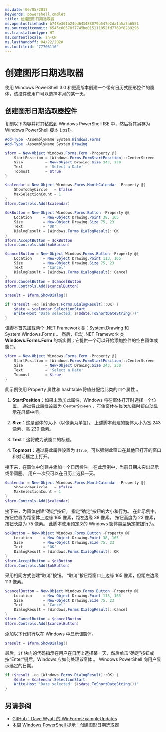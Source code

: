 ```yaml
---
ms.date: 06/05/2017
keywords: powershell,cmdlet
title: 创建图形日期选取器
ms.openlocfilehash: b748e301b24ed643488079b547e2da1a5a7a6551
ms.sourcegitcommit: 6545c60578f7745be015111052fd7769f8289296
ms.translationtype: HT
ms.contentlocale: zh-CN
ms.lasthandoff: 04/22/2020
ms.locfileid: "77706116"
---
```

# <a name="creating-a-graphical-date-picker"></a>创建图形日期选取器

使用 Windows PowerShell 3.0 和更高版本创建一个带有日历式图形控件的窗体，该控件使用户可以选择本月的某一天。

## <a name="create-a-graphical-date-picker-control"></a>创建图形日期选取器控件

复制以下内容并将其粘贴到 Windows PowerShell ISE 中，然后将其另存为 Windows PowerShell 脚本 (.ps1)。

```powershell
Add-Type -AssemblyName System.Windows.Forms
Add-Type -AssemblyName System.Drawing

$form = New-Object Windows.Forms.Form -Property @{
    StartPosition = [Windows.Forms.FormStartPosition]::CenterScreen
    Size          = New-Object Drawing.Size 243, 230
    Text          = 'Select a Date'
    Topmost       = $true
}

$calendar = New-Object Windows.Forms.MonthCalendar -Property @{
    ShowTodayCircle   = $false
    MaxSelectionCount = 1
}
$form.Controls.Add($calendar)

$okButton = New-Object Windows.Forms.Button -Property @{
    Location     = New-Object Drawing.Point 38, 165
    Size         = New-Object Drawing.Size 75, 23
    Text         = 'OK'
    DialogResult = [Windows.Forms.DialogResult]::OK
}
$form.AcceptButton = $okButton
$form.Controls.Add($okButton)

$cancelButton = New-Object Windows.Forms.Button -Property @{
    Location     = New-Object Drawing.Point 113, 165
    Size         = New-Object Drawing.Size 75, 23
    Text         = 'Cancel'
    DialogResult = [Windows.Forms.DialogResult]::Cancel
}
$form.CancelButton = $cancelButton
$form.Controls.Add($cancelButton)

$result = $form.ShowDialog()

if ($result -eq [Windows.Forms.DialogResult]::OK) {
    $date = $calendar.SelectionStart
    Write-Host "Date selected: $($date.ToShortDateString())"
}
```

该脚本首先加载两个 .NET Framework 类：System.Drawing 和 System.Windows.Forms   。 然后，启动 .NET Framework 类 **Windows.Forms.Form** 的新实例；它提供一个可以开始添加控件的空白窗体或窗口。

```powershell
$form = New-Object Windows.Forms.Form -Property @{
    StartPosition = [Windows.Forms.FormStartPosition]::CenterScreen
    Size          = New-Object Drawing.Size 243, 230
    Text          = 'Select a Date'
    Topmost       = $true
}
```

此示例使用 Property 属性和 hashtable 将值分配给此类的四个属性  。

1. **StartPosition**：如果未添加此属性，Windows 将在窗体打开时选择一个位置。 通过将此属性设置为 CenterScreen  ，可使窗体在每次加载时都自动显示在屏幕中间。

2. **Size**：这是窗体的大小（以像素为单位）。
   上述脚本创建的窗体大小为宽 243 像素、高 230 像素。

3. **Text**：这将成为该窗口的标题。

4. **Topmost**：通过将此属性设置为 `$true`，可以强制此窗口在其他已打开的窗口和对话框之上打开。

接下来，在窗体中创建并添加一个日历控件。
在此示例中，当前日期未突出显示或带圆圈。
用户一次只可以在日历上选择一天。

```powershell
$calendar = New-Object Windows.Forms.MonthCalendar -Property @{
    ShowTodayCircle   = $false
    MaxSelectionCount = 1
}
$form.Controls.Add($calendar)
```

接下来，为窗体创建“确定”按钮。  指定“确定”按钮的大小和行为。  在此示例中，按钮位置为距窗体上边缘 165 像素，距左边缘 38 像素。 按钮高度为 23 像素，按钮长度为 75 像素。 此脚本使用预定义的 Windows 窗体类型确定按钮行为。

```powershell
$okButton = New-Object Windows.Forms.Button -Property @{
    Location     = New-Object Drawing.Point 38, 165
    Size         = New-Object Drawing.Size 75, 23
    Text         = 'OK'
    DialogResult = [Windows.Forms.DialogResult]::OK
}
$form.AcceptButton = $okButton
$form.Controls.Add($okButton)
```

采用相同方式创建“取消”按钮。 
“取消”按钮距窗口上边缘 165 像素，但距左边缘 113 像素。 

```powershell
$cancelButton = New-Object Windows.Forms.Button -Property @{
    Location     = New-Object Drawing.Point 113, 165
    Size         = New-Object Drawing.Size 75, 23
    Text         = 'Cancel'
    DialogResult = [Windows.Forms.DialogResult]::Cancel
}
$form.CancelButton = $cancelButton
$form.Controls.Add($cancelButton)
```

添加以下代码行以在 Windows 中显示该窗体。

```powershell
$result = $form.ShowDialog()
```

最后，`if` 块内的代码指示在用户在日历上选择某一天，然后单击“确定”按钮或按“Enter”键后，Windows 应如何处理该窗体   。 Windows PowerShell 向用户显示选定的日期。

```powershell
if ($result -eq [Windows.Forms.DialogResult]::OK) {
    $date = $calendar.SelectionStart
    Write-Host "Date selected: $($date.ToShortDateString())"
}
```

## <a name="see-also"></a>另请参阅

- [GitHub：Dave Wyatt 的 WinFormsExampleUpdates](https://github.com/dlwyatt/WinFormsExampleUpdates)
- [本周 Windows PowerShell 提示：创建图形日期选取器](/previous-versions/windows/it-pro/windows-powershell-1.0/ff730942(v=technet.10))
